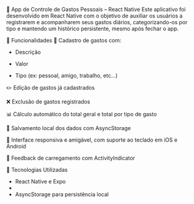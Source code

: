 💸 App de Controle de Gastos Pessoais – React Native
Este aplicativo foi desenvolvido em React Native com o objetivo de auxiliar os usuários a registrarem e acompanharem seus gastos diários, categorizando-os por tipo e mantendo um histórico persistente, mesmo após fechar o app.

🚀 Funcionalidades
📌 Cadastro de gastos com:

- Descrição

- Valor

 - Tipo (ex: pessoal, amigo, trabalho, etc...)

✏️ Edição de gastos já cadastrados

❌ Exclusão de gastos registrados

📊 Cálculo automático do total geral e total por tipo de gasto

💾 Salvamento local dos dados com AsyncStorage

📱 Interface responsiva e amigável, com suporte ao teclado em iOS e Android

🔄 Feedback de carregamento com ActivityIndicator

🧠 Tecnologias Utilizadas

- React Native e Expo
- 
- AsyncStorage para persistência local

